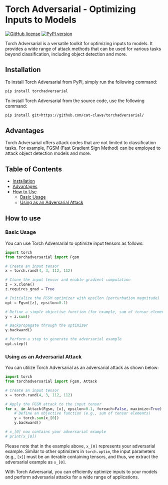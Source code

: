 # Torch Adversarial - Optimizing Inputs to Models

[![GitHub license](https://img.shields.io/github/license/cat-claws/torchadversarial.svg)](https://github.com/cat-claws/torchadversarial/blob/main/LICENSE)
[![PyPI version](https://img.shields.io/pypi/v/torchadversarial.svg)](https://pypi.org/project/torchadversarial/)

Torch Adversarial is a versatile toolkit for optimizing inputs to models. It provides a wide range of attack methods that can be used for various tasks beyond classification, including object detection and more.

## Installation
To install Torch Adversarial from PyPI, simply run the following command:

```bash
pip install torchadversarial
```

To install Torch Adversarial from the source code, use the following command:

```bash
pip install git+https://github.com/cat-claws/torchadversarial/
```

## Advantages
Torch Adversarial offers attack codes that are not limited to classification tasks. For example, FGSM (Fast Gradient Sign Method) can be employed to attack object detection models and more.

## Table of Contents
- [Installation](#installation)
- [Advantages](#advantages)
- [How to Use](#how-to-use)
  - [Basic Usage](#basic-usage)
  - [Using as an Adversarial Attack](#using-as-an-adversarial-attack)


## How to use
### Basic Usage
You can use Torch Adversarial to optimize input tensors as follows:

```python
import torch
from torchadversarial import Fgsm

# Create an input tensor
x = torch.rand(4, 3, 112, 112)

# Clone the input tensor and enable gradient computation
z = x.clone()
z.requires_grad = True

# Initialize the FGSM optimizer with epsilon (perturbation magnitude)
opt = Fgsm([z], epsilon=0.1)

# Define a simple objective function (for example, sum of tensor elements)
y = z.sum()

# Backpropagate through the optimizer
y.backward()

# Perform a step to generate the adversarial example
opt.step()
```
### Using as an Adversarial Attack
You can utilize Torch Adversarial as an adversarial attack as shown below:

```python
import torch
from torchadversarial import Fgsm, Attack

# Create an input tensor
x = torch.rand(4, 3, 112, 112)

# Apply the FGSM attack to the input tensor
for x_ in Attack(Fgsm, [x], epsilon=0.1, foreach=False, maximize=True):
    # Define an objective function (e.g., sum of tensor elements)
    y = torch.sum(x_[0])
    y.backward()

# x_[0] now contains your adversarial example
# print(x_[0])
```

Please note that in the example above, ```x_[0]``` represents your adversarial example. Similar to other optimizers in ```torch.optim```, the input parameters (e.g., ```[x]```) must be an iterable containing tensors, and thus, we extract the adversarial example as ```x_[0]```.

With Torch Adversarial, you can efficiently optimize inputs to your models and perform adversarial attacks for a wide range of applications.
